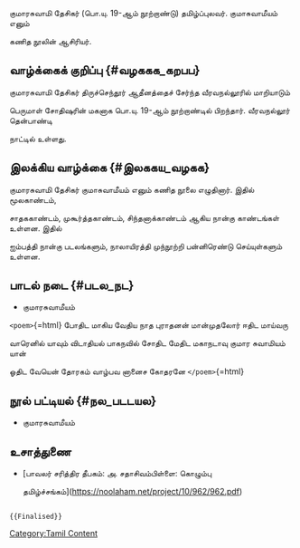 குமாரசுவாமி தேசிகர் (பொ.யு. 19-ஆம் நூற்றாண்டு) தமிழ்ப்புலவர். குமாசுவாமீயம் எனும்
கணித நூலின் ஆசிரியர்.

## வாழ்க்கைக் குறிப்பு {#வழககக_கறபப}

குமாரசுவாமி தேசிகர் திருச்செந்தூர் ஆதீனத்தைச் சேர்ந்த வீரவநல்லூரில் மாறியாடும்
பெருமாள் சோதிஷரின் மகனாக பொ.யு. 19-ஆம் நூற்றாண்டில் பிறந்தார். வீரவநல்லூர் தென்பாண்டி
நாட்டில் உள்ளது.

## இலக்கிய வாழ்க்கை {#இலககய_வழகக}

குமாரசுவாமி தேசிகர் குமாசுவாமீயம் எனும் கணித நூலை எழுதினார். இதில் மூலகாண்டம்,
சாதககாண்டம், முகூர்த்தகாண்டம், சிந்தனாக்காண்டம் ஆகிய நான்கு காண்டங்கள் உள்ளன. இதில்
ஐம்பத்தி நான்கு படலங்களும், நாலாயிரத்தி முந்நூற்றி பன்னிரெண்டு செய்யுள்களும் உள்ளன.

## பாடல் நடை {#படல_நட}

-   குமாரசுவாமீயம்

`<poem>`{=html} போதிட மாகிய வேதிய நாத புராதனன் மான்முதலோர் ஈதிட மாய்வரு
வாரெனில் யாவும் விடாதியல் பாகநவில் சோதிட மேதிட மகாநடாவு குமார சுவாமியம் யான்
ஓதிட வேயென் தோரகம் வாழ்பவ னானைச கோதரனே `</poem>`{=html}

## நூல் பட்டியல் {#நல_படடயல}

-   குமாரசுவாமீயம்

## உசாத்துணை

-   [பாவலர் சரித்திர தீபகம்: அ. சதாசிவம்பிள்ளை: கொழும்பு
    தமிழ்ச்சங்கம்](https://noolaham.net/project/10/962/962.pdf)

```{=mediawiki}
{{Finalised}}
```
[Category:Tamil Content](Category:Tamil_Content "wikilink")

